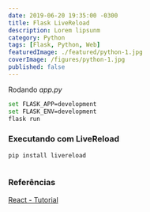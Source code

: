 ```yaml
---
date: 2019-06-20 19:35:00 -0300
title: Flask LiveReload
description: Lorem lipsunm
category: Python
tags: [Flask, Python, Web]
featuredImage: ./featured/python-1.jpg
coverImage: /figures/python-1.jpg
published: false
---
```


Rodando _app.py_

```bash
set FLASK_APP=development
set FLASK_ENV=development
flask run
```

### Executando com LiveReload

```bash
pip install livereload
```

```python

```

### Referências

[React - Tutorial](https://reactjs.org/tutorial/tutorial.html)
